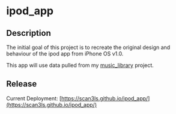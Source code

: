 # ipod_app

## Description
The initial goal of this project is to recreate the original design and behaviour of the ipod app from iPhone OS v1.0.

This app will use data pulled from my [music_library](https://github.com/scan3ls/music_library) project.

## Release
Current Deployment: [https://scan3ls.github.io/ipod_app/](https://scan3ls.github.io/ipod_app/)
